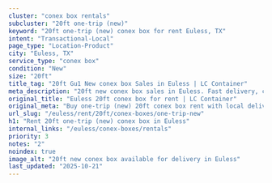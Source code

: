 ```yaml
---
cluster: "conex box rentals"
subcluster: "20ft one-trip (new)"
keyword: "20ft one-trip (new) conex box for rent Euless, TX"
intent: "Transactional-Local"
page_type: "Location-Product"
city: "Euless, TX"
service_type: "conex box"
condition: "New"
size: "20ft"
title_tag: "20ft Gu1 New conex box Sales in Euless | LC Container"
meta_description: "20ft new conex box sales in Euless. Fast delivery, competitive pricing. Serving conex boxes area. Quote ID: XV4. Call (214) 524-4168 for your free quote today."
original_title: "Euless 20ft conex box for rent | LC Container"
original_meta: "Buy one-trip (new) 20ft conex box rent with local delivery in Euless, TX. LC Container — local Since 2003. Request a fast quote today."
url_slug: "/euless/rent/20ft/conex-boxes/one-trip-new"
h1: "Rent 20ft one-trip (new) conex box in Euless"
internal_links: "/euless/conex-boxes/rentals"
priority: 3
notes: "2"
noindex: true
image_alt: "20ft new conex box available for delivery in Euless"
last_updated: "2025-10-21"
---
```


<!-- TODO: Add unique city/inventory copy, images, and internal links here. -->
